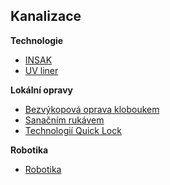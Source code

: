 Kanalizace
-----------

**Technologie**

- [INSAK](/sluzby/kanalizace/insak/)
- [UV liner](/sluzby/kanalizace/uv-liner/)

**Lokální opravy**

- [Bezvýkopová oprava kloboukem](/sluzby/kanalizace/lokalni-opravy/kloboukem/)
- [Sanačním rukávem](/sluzby/kanalizace/lokalni-opravy/sanacnim-rukavem/)
- [Technologií Quick Lock](/sluzby/kanalizace/lokalni-opravy/quick-lock/)

**Robotika**

- [Robotika](/sluzby/robotika/)
